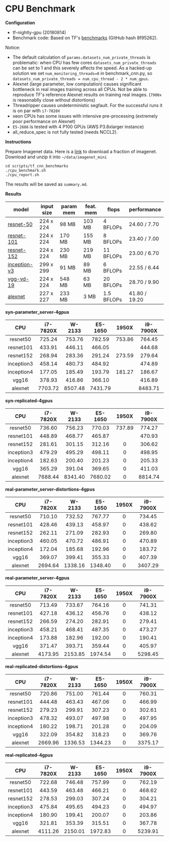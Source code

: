 CPU Benchmark
===

__Configuration__

* tf-nightly-gpu (20180814)
* Benchmark code: Based on TF's [benchmarks](https://github.com/tensorflow/benchmarks) (GitHub hash 8f95262).

Notice: 

* The default calculation of ```params.datasets_num_private_threads``` is problematic: when CPU has few cores ```datasets_num_private_threads``` can be set to 1 and this severely affects the speed. As a hacked-up solution we set ```num_monitoring_threads=0``` in benchmark_cnn.py, so ```datasets_num_private_threads = num_cpu_thread - 2 * num_gpus```.
* Alexnet (large parameter, low computation) causes significant bottleneck in real images training across all CPUs. Not be able to reproduce TF's reference Alexnet results on training real images. (```7900x``` is reasonablly close without distortions)
* Threadripper causes undeterministic segfault. For the successful runs it is on par with ```i7-7820X```
* xeon CPUs has some issues with intensive pre-processing (extremely poor performance on Alexnet)
* ```E5-2686``` is tested with 4 P100 GPUs (AWS P3.8xlarger instance)
* all_reduce_spec is not fully tested (needs NCCL2). 

__Instructions__

Prepare Imagenet data. Here is a [link](https://drive.google.com/open?id=1JzF24uUa7D9fFeETrnNYMMMZ-9yNC0I5) to download a fraction of imagenet. Download and unzip it into ```~/data/imagenet_mini```

```
cd scripts/tf_cnn_benchmarks
./cpu_benchmark.sh
./cpu_report.sh
```

The results will be saved as ```summary.md```.

__Results__

| model | input size | param mem | feat. mem | flops | performance |
|-------|------------|--------------|----------------|-------|-------------|
| [resnet-50](reports/resnet-50.md) | 224 x 224 | 98 MB | 103 MB | 4 BFLOPs | 24.60 / 7.70 |
| [resnet-101](reports/resnet-101.md) | 224 x 224 | 170 MB | 155 MB | 8 BFLOPs | 23.40 / 7.00 |
| [resnet-152](reports/resnet-152.md) | 224 x 224 | 230 MB | 219 MB | 11 BFLOPs | 23.00 / 6.70 |
| [inception-v3](reports/inception-v3.md) | 299 x 299 | 91 MB | 89 MB | 6 BFLOPs | 22.55 / 6.44 |
| [vgg-vd-19](reports/vgg-vd-19.md) | 224 x 224 | 548 MB | 63 MB | 20 BFLOPs | 28.70 / 9.90 |
| [alexnet](reports/alexnet.md) | 227 x 227 | 233 MB | 3 MB | 1.5 BFLOPs | 41.80 / 19.20 |


**syn-parameter_server-4gpus**

CPU | i7-7820X | W-2133 | E5-1650 | 1950X | i9-7900X | E5-2686 |
:------:|:------:|:------:|:------:|:------:|:------:|:------:|
resnet50 |725.24 |753.76 |782.59 |753.86 |764.45 |1250.24 |
resnet101 |433.91 |446.11 |466.05 | |444.68 |0 |
resnet152 |268.94 |283.36 |291.24 |273.59 |279.64 |0 |
inception3 |458.14 |480.73 |484.92 | |474.89 |0 |
inception4 |177.05 |185.49 |193.79 |181.27 |186.67 |0 |
vgg16 |378.93 |416.86 |366.10 | |416.89 |0 |
alexnet |7703.72 |8507.48 |7431.79 | |8483.71 |16517.47 |


**syn-replicated-4gpus**

CPU | i7-7820X | W-2133 | E5-1650 | 1950X | i9-7900X | E5-2686 |
:------:|:------:|:------:|:------:|:------:|:------:|:------:|
resnet50 |736.60 |756.23 |770.03 |737.89 |774.27 |1315.58 |
resnet101 |448.89 |468.77 |465.87 | |470.93 |0 |
resnet152 |281.61 |301.15 |312.16 |0 |306.62 |0 |
inception3 |479.29 |495.29 |498.11 |0 |498.95 |0 |
inception4 |182.63 |200.40 |201.23 |0 |205.33 |0 |
vgg16 |365.29 |391.04 |369.65 |0 |411.03 |0 |
alexnet |7688.44 |8341.40 |7680.02 |0 |8814.74 |15642.02 |


**real-parameter_server-distortions-4gpus**

CPU | i7-7820X | W-2133 | E5-1650 | 1950X | i9-7900X | E5-2686 |
:------:|:------:|:------:|:------:|:------:|:------:|:------:|
resnet50 |710.10 |732.52 |767.77 |0 |734.45 |1149.65 |
resnet101 |428.46 |439.13 |458.97 |0 |438.62 |0 |
resnet152 |262.11 |271.09 |282.93 |0 |269.80 |0 |
inception3 |460.05 |470.72 |486.91 |0 |470.89 |0 |
inception4 |172.04 |185.68 |192.96 |0 |183.72 |0 |
vgg16 |369.07 |399.41 |355.33 |0 |407.39 |0 |
alexnet |2694.64 |1338.16 |1348.40 |0 |3407.29 |1989.44 |


**real-parameter_server-4gpus**

CPU | i7-7820X | W-2133 | E5-1650 | 1950X | i9-7900X | E5-2686 |
:------:|:------:|:------:|:------:|:------:|:------:|:------:|
resnet50 |713.49 |733.67 |764.16 |0 |741.31 |1080.93 |
resnet101 |427.18 |436.12 |456.76 |0 |438.12 |0 |
resnet152 |266.59 |274.20 |282.91 |0 |279.41 |0 |
inception3 |458.21 |468.41 |487.35 |0 |473.27 |0 |
inception4 |173.88 |182.96 |192.00 |0 |190.41 |0 |
vgg16 |371.47 |393.71 |359.44 |0 |405.97 |0 |
alexnet |4173.95 |2153.85 |1974.54 |0 |5298.45 |2916.51 |


**real-replicated-distortions-4gpus**

CPU | i7-7820X | W-2133 | E5-1650 | 1950X | i9-7900X | E5-2686 |
:------:|:------:|:------:|:------:|:------:|:------:|:------:|
resnet50 |720.86 |751.00 |761.44 |0 |760.31 | |
resnet101 |444.48 |463.43 |467.06 |0 |466.99 |0 |
resnet152 |279.23 |299.91 |307.23 |0 |302.61 |0 |
inception3 |478.32 |493.07 |497.98 |0 |497.95 |0 |
inception4 |180.22 |198.71 |201.28 |0 |204.09 |0 |
vgg16 |322.09 |354.82 |318.23 |0 |369.76 |0 |
alexnet |2669.96 |1336.53 |1344.23 |0 |3375.17 | |


**real-replicated-4gpus**

CPU | i7-7820X | W-2133 | E5-1650 | 1950X | i9-7900X | E5-2686 |
:------:|:------:|:------:|:------:|:------:|:------:|:------:|
resnet50 |722.68 |746.48 |757.99 |0 |762.19 | |
resnet101 |443.59 |463.48 |466.21 |0 |468.62 |0 |
resnet152 |278.53 |299.03 |307.24 |0 |304.21 |0 |
inception3 |475.84 |495.65 |494.23 |0 |494.97 |0 |
inception4 |180.90 |199.41 |200.07 |0 |203.86 |0 |
vgg16 |321.81 |353.39 |315.51 |0 |367.78 |0 |
alexnet |4111.26 |2150.01 |1972.83 |0 |5239.91 | |
